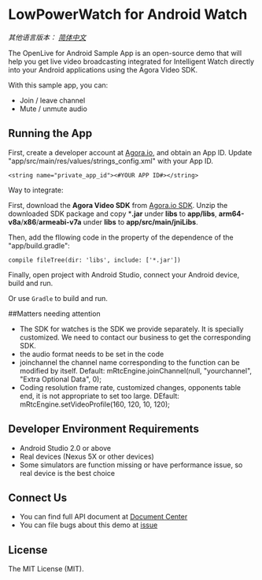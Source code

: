 # LowPowerWatch for Android Watch

*其他语言版本： [简体中文](README.zh.md)*

The OpenLive for Android Sample App is an open-source demo that will help you get live video broadcasting integrated for Intelligent Watch directly into your Android applications using the Agora Video SDK.

With this sample app, you can:

- Join / leave channel
- Mute / unmute audio


## Running the App
First, create a developer account at [Agora.io](https://dashboard.agora.io/signin/), and obtain an App ID. Update "app/src/main/res/values/strings_config.xml" with your App ID.

```
<string name="private_app_id"><#YOUR APP ID#></string>
```

Way to integrate:

First, download the **Agora Video SDK** from [Agora.io SDK](https://www.agora.io/en/download/). Unzip the downloaded SDK package and copy ***.jar** under **libs** to **app/libs**, **arm64-v8a**/**x86**/**armeabi-v7a** under **libs** to **app/src/main/jniLibs**.

Then, add the fllowing code in the property of the dependence of the "app/build.gradle":

```
compile fileTree(dir: 'libs', include: ['*.jar'])
```

Finally, open project with Android Studio, connect your Android device, build and run.

Or use `Gradle` to build and run.

##Matters needing attention
- The SDK for watches is the SDK we provide separately. It is specially customized. We need to contact our business to get the corresponding SDK.
- the audio format needs to be set in the code
- joinchannel the channel name corresponding to the function can be modified by itself. Default: mRtcEngine.joinChannel(null, "yourchannel", "Extra Optional Data", 0);
- Coding resolution frame rate, customized changes, opponents table end, it is not appropriate to set too large.  DEfault: mRtcEngine.setVideoProfile(160, 120, 10, 120);

## Developer Environment Requirements
- Android Studio 2.0 or above
- Real devices (Nexus 5X or other devices)
- Some simulators are function missing or have performance issue, so real device is the best choice

## Connect Us
- You can find full API document at [Document Center](https://docs.agora.io/en/)
- You can file bugs about this demo at [issue](https://github.com/AgoraIO/OpenLive-Android/issues)

## License
The MIT License (MIT).
